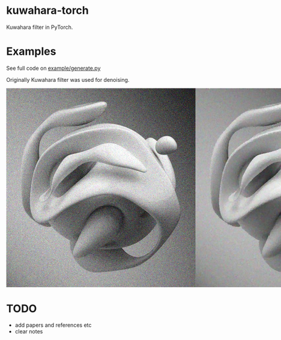# kuwahara-torch
Kuwahara filter in PyTorch.

# Examples
See full code on [example/generate.py](example/generate.py)

Originally Kuwahara filter was used for denoising.
<div style="display:flex;">
    <img src="example/noisy.jpg" alt="Image 1" style="flex: 1;">
    <img src="example/noisy_k.jpg" alt="Image 2" style="flex: 1;">
    <img src="example/noisy_gk.jpg" alt="Image 3" style="flex: 1;">
</div>

# TODO
* add papers and references etc
* clear notes




